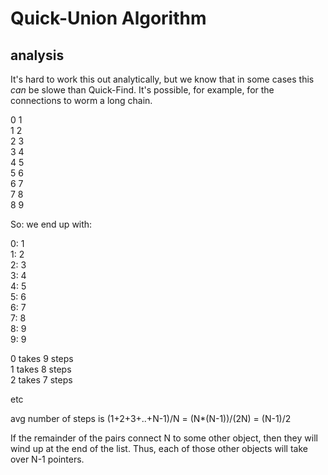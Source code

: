 # Quick-Union Algorithm

## analysis

It's hard to work this out analytically, but we know that in some cases this _can_ be slowe than Quick-Find. It's possible, for example, for the connections to worm a long chain.

0 1\
1 2\
2 3\
3 4\
4 5\
5 6\
6 7\
7 8\
8 9

So: we end up with:

0: 1\
1: 2\
2: 3\
3: 4\
4: 5\
5: 6\
6: 7\
7: 8\
8: 9\
9: 9

0 takes 9 steps\
1 takes 8 steps\
2 takes 7 steps

etc

avg number of steps is (1+2+3+..+N-1)/N = (N\*(N-1))/(2N) = (N-1)/2

If the remainder of the pairs connect N to some other object, then they will wind up at the end of the list. Thus, each of those other objects will take over N-1 pointers.
